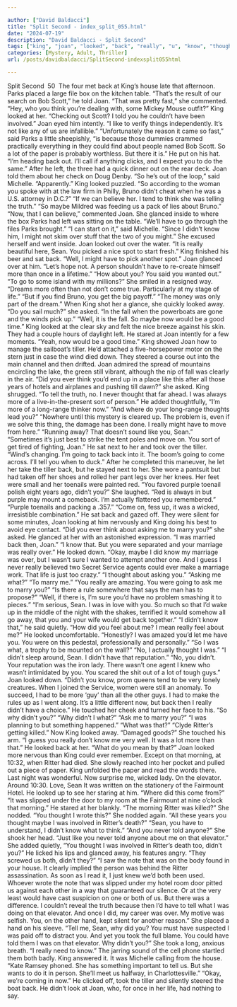 ```yaml
---

author: ["David Baldacci"]
title: "Split Second - index_split_055.html"
date: "2024-07-19"
description: "David Baldacci - Split Second"
tags: ["king", "joan", "looked", "back", "really", "u", "know", "thought", "told", "sean", "ritter", "like", "said", "away", "would", "tell", "park", "think", "could", "maybe", "glanced", "well", "come", "tiller", "ever"]
categories: [Mystery, Adult, Thriller]
url: /posts/davidbaldacci/SplitSecond-indexsplit055html

---
```



Split Second
		 50 
The four met back at King’s house late that afternoon. Parks placed a large file box on the kitchen table. “That’s the result of our search on Bob Scott,” he told Joan.
“That was pretty fast,” she commented.
“Hey, who you think you’re dealing with, some Mickey Mouse outfit?”
King looked at her. “Checking out Scott? I told you he couldn’t have been involved.”
Joan eyed him intently. “I like to verify things independently. It’s not like any of us are infallible.”
“Unfortunately the reason it came so fast,” said Parks a little sheepishly, “is because those dummies crammed practically everything in they could find about people named Bob Scott. So a lot of the paper is probably worthless. But there it is.” He put on his hat. “I’m heading back out. I’ll call if anything clicks, and I expect you to do the same.”
After he left, the three had a quick dinner out on the rear deck. Joan told them about her check on Doug Denby.
“So he’s out of the loop,” said Michelle.
“Apparently.”
King looked puzzled. “So according to the woman you spoke with at the law firm in Philly, Bruno didn’t cheat when he was a U.S. attorney in D.C.?”
“If we can believe her. I tend to think she was telling the truth.”
“So maybe Mildred was feeding us a pack of lies about Bruno.”
“Now, that I can believe,” commented Joan. She glanced inside to where the box Parks had left was sitting on the table. “We’ll have to go through the files Parks brought.”
“I can start on it,” said Michelle. “Since I didn’t know him, I might not skim over stuff that the two of you might.” She excused herself and went inside.
Joan looked out over the water. “It is really beautiful here, Sean. You picked a nice spot to start fresh.”
King finished his beer and sat back. “Well, I might have to pick another spot.”
Joan glanced over at him. “Let’s hope not. A person shouldn’t have to re-create himself more than once in a lifetime.”
“How about you? You said you wanted out.”
“To go to some island with my millions?” She smiled in a resigned way. “Dreams more often than not don’t come true. Particularly at my stage of life.”
“But if you find Bruno, you get the big payoff.”
“The money was only part of the dream.”
When King shot her a glance, she quickly looked away.
“Do you sail much?” she asked.
“In the fall when the powerboats are gone and the winds pick up.”
“Well, it is the fall. So maybe now would be a good time.”
King looked at the clear sky and felt the nice breeze against his skin. They had a couple hours of daylight left. He stared at Joan intently for a few moments. “Yeah, now would be a good time.”
King showed Joan how to manage the sailboat’s tiller. He’d attached a five-horsepower motor on the stern just in case the wind died down. They steered a course out into the main channel and then drifted.
Joan admired the spread of mountains encircling the lake, the green still vibrant, although the nip of fall was clearly in the air.
“Did you ever think you’d end up in a place like this after all those years of hotels and airplanes and pushing till dawn?” she asked.
King shrugged. “To tell the truth, no. I never thought that far ahead. I was always more of a live-in-the-present sort of person.” He added thoughtfully, “I’m more of a long-range thinker now.”
“And where do your long-range thoughts lead you?”
“Nowhere until this mystery is cleared up. The problem is, even if we solve this thing, the damage has been done. I really might have to move from here.”
“Running away? That doesn’t sound like you, Sean.”
“Sometimes it’s just best to strike the tent poles and move on. You sort of get tired of fighting, Joan.”
He sat next to her and took over the tiller. “Wind’s changing. I’m going to tack back into it. The boom’s going to come across. I’ll tell you when to duck.”
After he completed this maneuver, he let her take the tiller back, but he stayed next to her. She wore a pantsuit but had taken off her shoes and rolled her pant legs over her knees. Her feet were small and her toenails were painted red.
“You favored purple toenail polish eight years ago, didn’t you?”
She laughed. “Red is always in but purple may mount a comeback. I’m actually flattered you remembered.”
“Purple toenails and packing a .357.”
“Come on, fess up, it was a wicked, irresistible combination.”
He sat back and gazed off.
They were silent for some minutes, Joan looking at him nervously and King doing his best to avoid eye contact. “Did you ever think about asking me to marry you?” she asked.
He glanced at her with an astonished expression. “I was married back then, Joan.”
“I know that. But you were separated and your marriage was really over.”
He looked down. “Okay, maybe I did know my marriage was over, but I wasn’t sure I wanted to attempt another one. And I guess I never really believed two Secret Service agents could ever make a marriage work. That life is just too crazy.”
“I thought about asking you.”
“Asking me what?”
“To marry me.”
“You really are amazing. You were going to ask me to marry you?”
“Is there a rule somewhere that says the man has to propose?”
“Well, if there is, I’m sure you’d have no problem smashing it to pieces.”
“I’m serious, Sean. I was in love with you. So much so that I’d wake up in the middle of the night with the shakes, terrified it would somehow all go away, that you and your wife would get back together.”
“I didn’t know that,” he said quietly.
“How did you feel about me? I mean really feel about me?”
He looked uncomfortable. “Honestly? I was amazed you’d let me have you. You were on this pedestal, professionally and personally.”
“So I was what, a trophy to be mounted on the wall?”
“No, I actually thought I was.”
“I didn’t sleep around, Sean. I didn’t have that reputation.”
“No, you didn’t. Your reputation was the iron lady. There wasn’t one agent I knew who wasn’t intimidated by you. You scared the shit out of a lot of tough guys.”
Joan looked down. “Didn’t you know, prom queens tend to be very lonely creatures. When I joined the Service, women were still an anomaly. To succeed, I had to be more ‘guy’ than all the other guys. I had to make the rules up as I went along. It’s a little different now, but back then I really didn’t have a choice.”
He touched her cheek and turned her face to his. “So why didn’t you?”
“Why didn’t I what?”
“Ask me to marry you?”
“I was planning to but something happened.”
“What was that?”
“Clyde Ritter’s getting killed.”
Now King looked away. “Damaged goods?”
She touched his arm. “I guess you really don’t know me very well. It was a lot more than that.”
He looked back at her. “What do you mean by that?”
Joan looked more nervous than King could ever remember. Except on that morning, at 10:32, when Ritter had died. She slowly reached into her pocket and pulled out a piece of paper.
King unfolded the paper and read the words there.
Last night was wonderful. Now surprise me, wicked lady. On the elevator. Around 10:30. Love, Sean
It was written on the stationery of the Fairmount Hotel.
He looked up to see her staring at him.
“Where did this come from?”
“It was slipped under the door to my room at the Fairmount at nine o’clock that morning.”
He stared at her blankly. “The morning Ritter was killed?” She nodded. “You thought I wrote this?” She nodded again. “All these years you thought maybe I was involved in Ritter’s death?”
“Sean, you have to understand, I didn’t know what to think.”
“And you never told anyone?”
She shook her head. “Just like you never told anyone about me on that elevator.” She added quietly, “You thought I was involved in Ritter’s death too, didn’t you?”
He licked his lips and glanced away, his features angry. “They screwed us both, didn’t they?”
“I saw the note that was on the body found in your house. It clearly implied the person was behind the Ritter assassination. As soon as I read it, I just knew we’d both been used. Whoever wrote the note that was slipped under my hotel room door pitted us against each other in a way that guaranteed our silence. Or at the very least would have cast suspicion on one or both of us. But there was a difference. I couldn’t reveal the truth because then I’d have to tell what I was doing on that elevator. And once I did, my career was over. My motive was selfish. You, on the other hand, kept silent for another reason.” She placed a hand on his sleeve. “Tell me, Sean, why did you? You must have suspected I was paid off to distract you. And yet you took the full blame. You could have told them I was on that elevator. Why didn’t you?” She took a long, anxious breath. “I really need to know.”
The jarring sound of the cell phone startled them both badly.
King answered it. It was Michelle calling from the house.
“Kate Ramsey phoned. She has something important to tell us. But she wants to do it in person. She’ll meet us halfway, in Charlottesville.”
“Okay, we’re coming in now.” He clicked off, took the tiller and silently steered the boat back. He didn’t look at Joan, who, for once in her life, had nothing to say.
